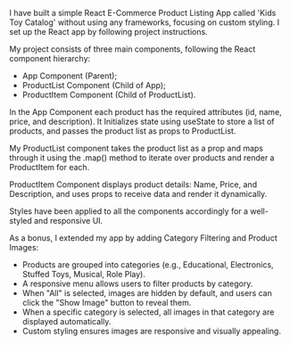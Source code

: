 I have built a simple React E-Commerce Product Listing App called 'Kids Toy Catalog' without using any frameworks, focusing on custom styling.
I set up the React app by following project instructions.

My project consists of three main components, following the React component hierarchy: 
- App Component (Parent);
- ProductList Component (Child of App);
- ProductItem Component (Child of ProductList).

In the App Component each product has the required attributes (id, name, price, and description). It Initializes state using useState to store a list of products, and passes the product list as props to ProductList.

My ProductList component takes the product list as a prop and maps through it using the .map() method to iterate over products and render a ProductItem for each.

ProductItem Component displays product details: Name, Price, and Description, and uses props to receive data and render it dynamically.

Styles have been applied to all the components accordingly for a well-styled and responsive UI.

As a bonus, I extended my app by adding Category Filtering and Product Images:
- Products are grouped into categories (e.g., Educational, Electronics, Stuffed Toys, Musical, Role Play).
- A responsive menu allows users to filter products by category.
- When "All" is selected, images are hidden by default, and users can click the "Show Image" button to reveal them.
- When a specific category is selected, all images in that category are displayed automatically.
- Custom styling ensures images are responsive and visually appealing.
